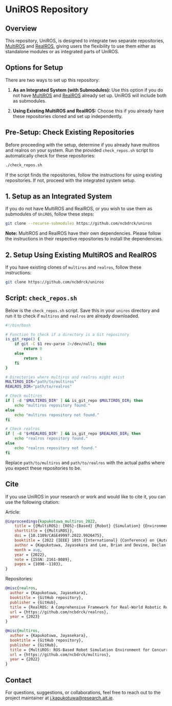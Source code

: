 
# UniROS Repository

## Overview
This repository, UniROS, is designed to integrate two separate repositories, [MultiROS](https://github.com/ncbdrck/multiros) and [RealROS](https://github.com/ncbdrck/realros), giving users the flexibility to use them either as standalone modules or as integrated parts of UniROS.

## Options for Setup
There are two ways to set up this repository:

1. **As an Integrated System (with Submodules):** Use this option if you do not have [MultiROS](https://github.com/ncbdrck/multiros) and [RealROS](https://github.com/ncbdrck/realros) already set up. UniROS will include both as submodules.

2. **Using Existing MultiROS and RealROS:** Choose this if you already have these repositories cloned and set up independently. 

## Pre-Setup: Check Existing Repositories
Before proceeding with the setup, determine if you already have multiros and realros on your system. Run the provided `check_repos.sh` script to automatically check for these repositories:

```bash
./check_repos.sh
```

If the script finds the repositories, follow the instructions for using existing repositories. If not, proceed with the integrated system setup.

## 1. Setup as an Integrated System
If you do not have MultiROS and RealROS, or you wish to use them as submodules of `UniROS`, follow these steps:

```bash
git clone --recurse-submodules https://github.com/ncbdrck/uniros
```

**Note:** MultiROS and RealROS have their own dependencies. Please follow the instructions in their respective repositories to install the dependencies.

## 2. Setup Using Existing MultiROS and RealROS
If you have existing clones of `multiros` and `realros`, follow these instructions:

```bash
git clone https://github.com/ncbdrck/uniros

```

## Script: `check_repos.sh`
Below is the `check_repos.sh` script. Save this in your `uniros` directory and run it to check if `multiros` and `realros` are already downloaded.

```bash
#!/bin/bash

# Function to check if a directory is a Git repository
is_git_repo() {
    if git -C $1 rev-parse 2>/dev/null; then
        return 0
    else
        return 1
    fi
}

# Directories where multiros and realros might exist
MULTIROS_DIR="path/to/multiros"
REALROS_DIR="path/to/realros"

# Check multiros
if [ -d "$MULTIROS_DIR" ] && is_git_repo $MULTIROS_DIR; then
    echo "multiros repository found."
else
    echo "multiros repository not found."
fi

# Check realros
if [ -d "$rREALROS_DIR" ] && is_git_repo $REALROS_DIR; then
    echo "realros repository found."
else
    echo "realros repository not found."
fi
```

Replace `path/to/multiros` and `path/to/realros` with the actual paths where you expect these repositories to be.

## Cite

If you use UniROS in your research or work and would like to cite it, you can use the following citation:

Article:
```bibtex
@inproceedings{kapukotuwa_multiros_2022,
	title = {{MultiROS}: {ROS}-{Based} {Robot} {Simulation} {Environment} for {Concurrent} {Deep} {Reinforcement} {Learning}},
	shorttitle = {{MultiROS}},
	doi = {10.1109/CASE49997.2022.9926475},
	booktitle = {2022 {IEEE} 18th {International} {Conference} on {Automation} {Science} and {Engineering} ({CASE})},
	author = {Kapukotuwa, Jayasekara and Lee, Brian and Devine, Declan and Qiao, Yuansong},
	month = aug,
	year = {2022},
	note = {ISSN: 2161-8089},
	pages = {1098--1103},
}
```

Repositories:

```bibtex
@misc{realros,
  author = {Kapukotuwa, Jayasekara},
  booktitle = {GitHub repository},
  publisher = {GitHub},
  title = {RealROS: A Comprehensive Framework for Real-World Robotic Reinforcement Learning},
  url = {https://github.com/ncbdrck/realros},
  year = {2023}
}
```

```bibtex
@misc{multiros,
  author = {Kapukotuwa, Jayasekara},
  booktitle = {GitHub repository},
  publisher = {GitHub},
  title = {MultiROS: ROS-Based Robot Simulation Environment for Concurrent Deep Reinforcement Learning},
  url = {https://github.com/ncbdrck/multiros},
  year = {2022}
}
```

## Contact

For questions, suggestions, or collaborations, feel free to reach out to the project maintainer at [j.kapukotuwa@research.ait.ie](mailto:j.kapukotuwa@research.ait.ie).
